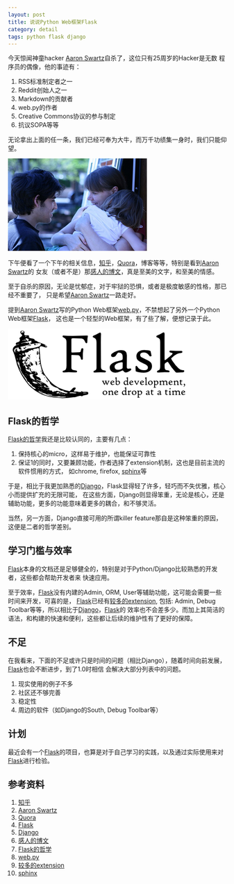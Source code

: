 ```yaml
---
layout: post
title: 说说Python Web框架Flask
category: detail
tags: python flask django
---
```


今天惊闻神童hacker [Aaron Swartz][Aaron Swartz]自杀了，这位只有25周岁的Hacker是无数
程序员的偶像，他的事迹有：

1. RSS标准制定者之一
2. Reddit创始人之一
3. Markdown的贡献者
4. web.py的作者
5. Creative Commons协议的参与制定
6. 抗议SOPA等等

无论拿出上面的任一条，我们已经可奉为大牛，而万千功绩集一身时，我们只能仰望。

![Aaron Swartz](/assets/images/us-three.jpg)

下午便看了一个下午的相关信息，[知乎][知乎]，[Quora][Quora]，博客等等，特别是看到[Aaron Swartz][Aaron Swartz]的
女友（或者不是）那[感人的博文][感人的博文]，真是至美的文字，和至美的情感。

至于自杀的原因，无论是忧郁症，对于牢狱的恐惧，或者是极度敏感的性格，那已经不重要了，
只是希望[Aaron Swartz][Aaron Swartz]一路走好。

提到[Aaron Swartz][Aaron Swartz]写的Python Web框架[web.py][web.py]，不禁想起了另外一个Python Web框架[Flask][Flask]，
这也是一个轻型的Web框架，有了些了解，便想记录于此。

![Flask](/assets/images/flask-logo.png)


## Flask的哲学

[Flask的哲学][Flask的哲学]我还是比较认同的，主要有几点：

1. 保持核心的micro，这样易于维护，也能保证可靠性
2. 保证1的同时，又要兼顾功能，作者选择了extension机制，这也是目前主流的软件惯用的方式，
   如chrome, firefox, [sphinx][sphinx]等

于是，相比于我更加熟悉的[Django][Django]，Flask显得轻了许多，轻巧而不失优雅，核心小而提供扩充的无限可能，
在这些方面，Django则显得笨重，无论是核心，还是辅助功能，更多的功能意味着更多的耦合，和不够灵活。

当然，另一方面，Django直接可用的所谓killer feature那自是这种笨重的原因，这便是二者的哲学差别。

## 学习门槛与效率

[Flask][Flask]本身的文档还是足够健全的，特别是对于Python/Django比较熟悉的开发者，这些都会帮助开发者来
快速应用。

至于效率，[Flask][Flask]没有内建的Admin, ORM, User等辅助功能，这可能会需要一些时间来开发，可喜的是，
[Flask][Flask]已经有[较多的extension][较多的extension], 包括: Admin, Debug Toolbar等等，所以相比于[Django][Django]，[Flask][Flask]的
效率也不会差多少。而加上其简洁的语法，和构建的快速和便利，这些都让后续的维护性有了更好的保障。

## 不足

在我看来，下面的不足或许只是时间的问题（相比Django），随着时间向前发展，[Flask][Flask]也会不断进步，到了1.0时相信
会解决大部分列表中的问题。

1. 现实使用的例子不多
2. 社区还不够完善
3. 稳定性
4. 周边的软件（如Django的South, Debug Toolbar等）

## 计划

最近会有一个[Flask][Flask]的项目，也算是对于自己学习的实践，以及通过实际使用来对[Flask][Flask]进行检验。


## 参考资料
1. [知乎][知乎]
2. [Aaron Swartz][Aaron Swartz]
3. [Quora][Quora]
4. [Flask][Flask]
5. [Django][Django]
6. [感人的博文][感人的博文]
7. [Flask的哲学][Flask的哲学]
8. [web.py][web.py]
9. [较多的extension][较多的extension]
10. [sphinx][sphinx]


[知乎]: http://www.zhihu.com/topic/19629488
[Aaron Swartz]: http://www.aaronsw.com/
[Quora]: https://www.quora.com/Aaron-Swartz-1
[Flask]: http://flask.pocoo.org/
[Django]: https://www.djangoproject.com/
[感人的博文]: http://www.quinnnorton.com/said/?p=644
[Flask的哲学]: http://flask.pocoo.org/docs/foreword/
[web.py]: http://webpy.org/
[较多的extension]: http://flask.pocoo.org/extensions/
[sphinx]: http://sphinx-doc.org/

